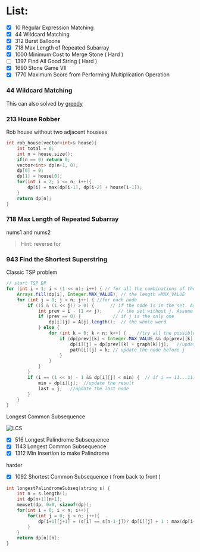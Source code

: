 # List:
- [x] 10   Regular Expression Matching
- [x] 44   Wildcard Matching
- [x] 312  Burst Balloons
- [x] 718  Max Length of Repeated Subarray
- [x] 1000 Minimum Cost to Merge Stone ( Hard )
- [ ] 1397 Find All Good String ( Hard )
- [x] 1690 Stone Game VII
- [x] 1770 Maximum Score from Performing Multiplication Operation

### 44 Wildcard Matching

This can also solved by [greedy](https://leetcode.com/problems/wildcard-matching/discuss/17888/Simple-greedy-Python-with-regexes)
### 213 House Robber
Rob house without two adjacent housess

```cpp
int rob_house(vector<int>& house){
    int total = 0;
    int n = house.size();
    if(n == 0) return 0;
    vector<int> dp(n+1, 0);
    dp[0] = 0;
    dp[1] = house[0];
    for(int i = 2; i <= n; i++){
        dp[i] = max(dp[i-1], dp[i-2] + house[i-1]);
    }
    return dp[n];
}
```
### 718 Max Length of Repeated Subarray

nums1 and nums2
> Hint:  reverse for

### 943 Find the Shortest Superstring

Classic TSP problem

```java
// start TSP DP
for (int i = 1; i < (1 << n); i++) { // for all the combinations of the nodes
    Arrays.fill(dp[i], Integer.MAX_VALUE); // the length =MAX_VALUE
    for (int j = 0; j < n; j++) { //for each node
        if ((i & (1 << j)) > 0) {      // if the node is in the set. Assume i = 10010(18), j = 100(4), then set={1,4}, the node is 2. The node is not in this set
            int prev = i - (1 << j);      // the set without j. Assume i = 10010, j = 10 then pre = 10000
            if (prev == 0) {            // if j is the only one
                dp[i][j] = A[j].length();  // the whole word
            } else {
                for (int k = 0; k < n; k++) {    //try all the possible nodes before j
                    if (dp[prev][k] < Integer.MAX_VALUE && dp[prev][k] + graph[k][j] < dp[i][j]) { // if k is valid and the length could be reduced
                        dp[i][j] = dp[prev][k] + graph[k][j];   //update the result
                        path[i][j] = k; // update the node before j
                    }
                }
            }
        }
        if (i == (1 << n) - 1 && dp[i][j] < min) {  // if i == 11...1111 means the node set contains all the nodes, and the length is smaller
            min = dp[i][j];  //update the result
            last = j;   //update the last node
        }
    }
}
```

Longest Common Subsequence

![LCS](https://assets.leetcode.com/users/votrubac/image_1564691262.png)

- [x] 516 Longest Palindrome Subsequence
- [x] 1143 Longest Common Subsequence
- [x] 1312 Min Insertion to make Palindrome

harder
- [x] 1092 Shortest Common Subsequence ( from back to front )


```cpp
int longestPalindromeSubseq(string s) {
    int n = s.length();
    int dp[n+1][n+1];
    memset(dp, 0x0, sizeof(dp));
    for(int i = 0; i < n; i++){
        for(int j = 0; j < n; j++){
            dp[i+1][j+1] = (s[i] == s[n-1-j])? dp[i][j] + 1 : max(dp[i+1][j], dp[i][j+1]);
        }
    }
    return dp[n][n];
}
```
